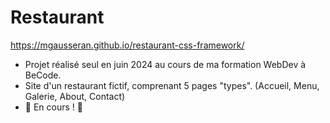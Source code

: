 # Restaurant

https://mgausseran.github.io/restaurant-css-framework/

- Projet réalisé seul en juin 2024 au cours de ma formation WebDev à BeCode.
- Site d'un restaurant fictif, comprenant 5 pages "types". (Accueil, Menu, Galerie, About, Contact)
- :hammer: En cours ! :hammer:
